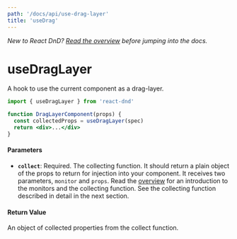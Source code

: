 ```yaml
---
path: '/docs/api/use-drag-layer'
title: 'useDrag'
---
```


<!--alex disable hook -->

_New to React DnD? [Read the overview](/docs/overview) before jumping into the docs._

# useDragLayer

A hook to use the current component as a drag-layer.

```jsx
import { useDragLayer } from 'react-dnd'

function DragLayerComponent(props) {
  const collectedProps = useDragLayer(spec)
  return <div>...</div>
}
```

#### Parameters

- **`collect`**: Required. The collecting function. It should return a plain object of the props to return for injection into your component. It receives two parameters, `monitor` and `props`. Read the [overview](/docs/overview) for an introduction to the monitors and the collecting function. See the collecting function described in detail in the next section.

#### Return Value

An object of collected properties from the collect function.
